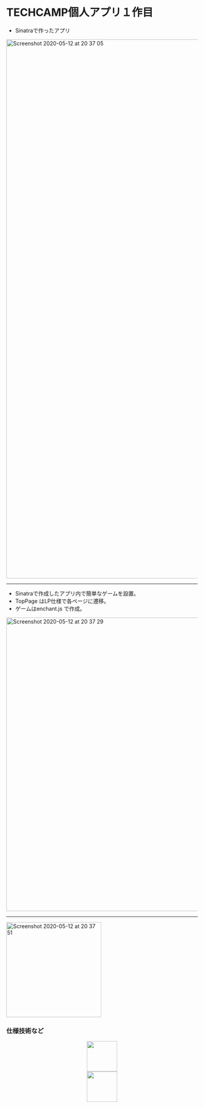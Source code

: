 # TECHCAMP個人アプリ１作目

- Sinatraで作ったアプリ

<img width="1419" alt="Screenshot 2020-05-12 at 20 37 05" src="https://user-images.githubusercontent.com/61076281/81683240-d5b79080-9490-11ea-916b-ee175d0952e7.png">

---

- Sinatraで作成したアプリ内で簡単なゲームを設置。
- TopPage はLP仕様で各ページに遷移。
- ゲームはenchant.js で作成。
<img width="773" alt="Screenshot 2020-05-12 at 20 37 29" src="https://user-images.githubusercontent.com/61076281/81685441-026ca780-9493-11ea-8cca-b570ded41cbe.png">

---

<img width="250" alt="Screenshot 2020-05-12 at 20 37 51" src="https://user-images.githubusercontent.com/61076281/81684323-d43a9800-9491-11ea-972f-f1fa2fa5ae4b.png">

### 仕様技術など
<p align="center">
  <a href="http://sinatrarb.com/"><img src="img/Sinatra.png" width="80px;" /></a>
  <br>
  <a href="https://github.com/wise9/enchant.js/"><img src="img/enchant.png" width="80px;" /></a>
</p>

